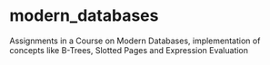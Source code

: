 # modern_databases
Assignments in a Course on Modern Databases, implementation of concepts like B-Trees, Slotted Pages and Expression Evaluation
